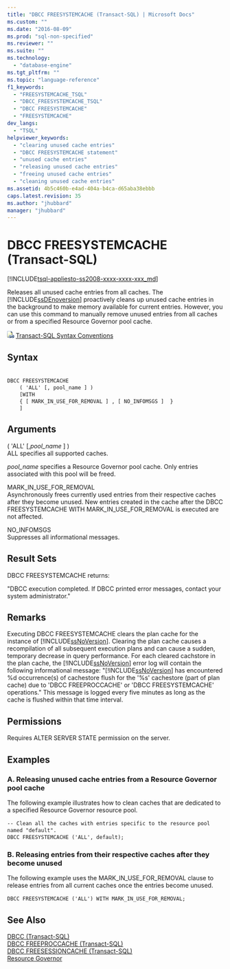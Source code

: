 ```yaml
---
title: "DBCC FREESYSTEMCACHE (Transact-SQL) | Microsoft Docs"
ms.custom: ""
ms.date: "2016-08-09"
ms.prod: "sql-non-specified"
ms.reviewer: ""
ms.suite: ""
ms.technology: 
  - "database-engine"
ms.tgt_pltfrm: ""
ms.topic: "language-reference"
f1_keywords: 
  - "FREESYSTEMCACHE_TSQL"
  - "DBCC_FREESYSTEMCACHE_TSQL"
  - "DBCC FREESYSTEMCACHE"
  - "FREESYSTEMCACHE"
dev_langs: 
  - "TSQL"
helpviewer_keywords: 
  - "clearing unused cache entries"
  - "DBCC FREESYSTEMCACHE statement"
  - "unused cache entries"
  - "releasing unused cache entries"
  - "freeing unused cache entries"
  - "cleaning unused cache entries"
ms.assetid: 4b5c460b-e4ad-404a-b4ca-d65aba38ebbb
caps.latest.revision: 35
ms.author: "jhubbard"
manager: "jhubbard"
---
```

# DBCC FREESYSTEMCACHE (Transact-SQL)
[!INCLUDE[tsql-appliesto-ss2008-xxxx-xxxx-xxx_md](../../database-engine/configure/windows/includes/tsql-appliesto-ss2008-xxxx-xxxx-xxx-md.md)]

  Releases all unused cache entries from all caches. The [!INCLUDE[ssDEnoversion](../../analysis-services/instances/install/windows/includes/ssdenoversion-md.md)] proactively cleans up unused cache entries in the background to make memory available for current entries. However, you can use this command to manually remove unused entries from all caches or from a specified Resource Governor pool cache.  
  
 ![Topic link icon](../../database-engine/configure/windows/media/topic-link.gif "Topic link icon") [Transact-SQL Syntax Conventions](../Topic/Transact-SQL%20Syntax%20Conventions%20\(Transact-SQL\).md)  
  
## Syntax  
  
```  
  
DBCC FREESYSTEMCACHE   
    ( 'ALL' [, pool_name ] )   
    [WITH   
    { [ MARK_IN_USE_FOR_REMOVAL ] , [ NO_INFOMSGS ]  }  
    ]  
```  
  
## Arguments  
 ( 'ALL' [,*pool_name* ] )  
 ALL specifies all supported caches.  
  
 *pool_name* specifies a Resource Governor pool cache. Only entries associated with this pool will be freed.  
  
 MARK_IN_USE_FOR_REMOVAL  
 Asynchronously frees currently used entries from their respective caches after they become unused. New entries created in the cache after the DBCC FREESYSTEMCACHE WITH MARK_IN_USE_FOR_REMOVAL is executed are not affected.  
  
 NO_INFOMSGS  
 Suppresses all informational messages.  
  
## Result Sets  
 DBCC FREESYSTEMCACHE returns:  
  
 "DBCC execution completed. If DBCC printed error messages, contact your system administrator."  
  
## Remarks  
 Executing DBCC FREESYSTEMCACHE clears the plan cache for the instance of [!INCLUDE[ssNoVersion](../../advanced-analytics/r-services/includes/ssnoversion-md.md)]. Clearing the plan cache causes a recompilation of all subsequent execution plans and can cause a sudden, temporary decrease in query performance. For each cleared cachstore in the plan cache, the [!INCLUDE[ssNoVersion](../../advanced-analytics/r-services/includes/ssnoversion-md.md)] error log will contain the following informational message: "[!INCLUDE[ssNoVersion](../../advanced-analytics/r-services/includes/ssnoversion-md.md)] has encountered %d occurrence(s) of cachestore flush for the '%s' cachestore (part of plan cache) due to 'DBCC FREEPROCCACHE' or 'DBCC FREESYSTEMCACHE' operations." This message is logged every five minutes as long as the cache is flushed within that time interval.  
  
## Permissions  
 Requires ALTER SERVER STATE permission on the server.  
  
## Examples  
  
### A. Releasing unused cache entries from a Resource Governor pool cache  
 The following example illustrates how to clean caches that are dedicated to a specified Resource Governor resource pool.  
  
```  
-- Clean all the caches with entries specific to the resource pool named "default".  
DBCC FREESYSTEMCACHE ('ALL', default);  
```  
  
### B. Releasing entries from their respective caches after they become unused  
 The following example uses the MARK_IN_USE_FOR_REMOVAL clause to release entries from all current caches once the entries become unused.  
  
```  
DBCC FREESYSTEMCACHE ('ALL') WITH MARK_IN_USE_FOR_REMOVAL;  
```  
  
## See Also  
 [DBCC &#40;Transact-SQL&#41;](../../t-sql/database-console-commands/dbcc-transact-sql.md)   
 [DBCC FREEPROCCACHE &#40;Transact-SQL&#41;](../../t-sql/database-console-commands/dbcc-freeproccache-transact-sql.md)   
 [DBCC FREESESSIONCACHE &#40;Transact-SQL&#41;](../../t-sql/database-console-commands/dbcc-freesessioncache-transact-sql.md)   
 [Resource Governor](../../relational-databases/resource-governor/resource-governor.md)  
  
  